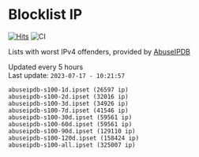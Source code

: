 # Blocklist IP

[![Hits](https://hits.seeyoufarm.com/api/count/incr/badge.svg?url=https%3A%2F%2Fgithub.com%2Fborestad%2Fblocklist-ip%2F&count_bg=%2379C83D&title_bg=%23555555&icon=&icon_color=%23E7E7E7&title=hits&edge_flat=false)](https://hits.seeyoufarm.com)  ![CI](https://img.shields.io/github/workflow/status/borestad/blocklist-ip/CI?style=flat-square)

Lists with worst IPv4 offenders, provided by [AbuseIPDB](https://www.abuseipdb.com/)

<!-- FOOTER-PLACEHOLDER -->
Updated every 5 hours<br>
Last update: `2023-07-17 - 10:21:57`
```
abuseipdb-s100-1d.ipset (26597 ip)
abuseipdb-s100-2d.ipset (32016 ip)
abuseipdb-s100-3d.ipset (34926 ip)
abuseipdb-s100-7d.ipset (41546 ip)
abuseipdb-s100-30d.ipset (59561 ip)
abuseipdb-s100-60d.ipset (59561 ip)
abuseipdb-s100-90d.ipset (129110 ip)
abuseipdb-s100-120d.ipset (158424 ip)
abuseipdb-s100-all.ipset (325007 ip)
```
